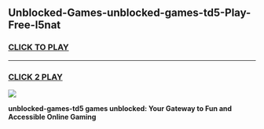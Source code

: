 
## Unblocked-Games-unblocked-games-td5-Play-Free-l5nat
<h3>
<a href="https://premium76.site?title=unblocked-games-td5&ref=10A">CLICK TO PLAY</a></h3>
<hr>

<h3>
<a href="https://premium76.site?title=unblocked-games-td5&ref=10A">CLICK 2 PLAY</a>
  
</h3>

<a href="https://premium76.site?title=unblocked-games-td5&ref=10A"><img src="https://clearcache.store/games.png"></a>


**unblocked-games-td5 games unblocked: Your Gateway to Fun and Accessible Online Gaming**
